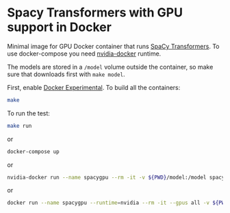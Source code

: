 # Spacy Transformers with GPU support in Docker

Minimal image for GPU Docker container that runs [SpaCy Transformers](https://github.com/explosion/spacy-transformers). To use docker-compose you need [nvidia-docker](https://github.com/NVIDIA/nvidia-docker/wiki/Installation-(version-2.0)) runtime.

The models are stored in a `/model` volume outside the container, so make sure that downloads first with `make model`.

First, enable [Docker Experimental](https://github.com/docker/docker-ce/blob/master/components/cli/experimental/README.md#use-docker-experimental). To build all the containers:

```bash
make
```

To run the test:

```bash
make run
```

or

```bash
docker-compose up
```

or

```bash
nvidia-docker run --name spacygpu --rm -it -v ${PWD}/model:/model spacygpu:latest
```

or

```bash
docker run --name spacygpu --runtime=nvidia --rm -it --gpus all -v ${PWD}/model:/model spacygpu:latest
```
